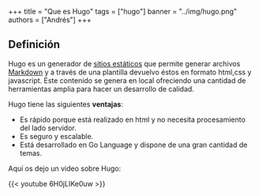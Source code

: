 +++
title = "Que es Hugo"
tags = ["hugo"]
banner = "../img/hugo.png"
authors = ["Andrés"]
+++

[md]:https://es.wikipedia.org/wiki/Markdown
## Definición

Hugo es un generador de [sitios estáticos](https://es.wikipedia.org/wiki/P%C3%A1gina_web_est%C3%A1tica) que permite generar archivos [Markdown][md] y a través de una plantilla devuelvo éstos  en formato html,css y javascript. Este contenido se genera en local ofreciendo una cantidad de herramientas amplia para hacer un desarrollo de calidad.  


Hugo tiene las siguientes **ventajas**: 
+ Es rápido porque está realizado en html y no necesita procesamiento del lado servidor. 
+ Es seguro y escalable.  
+ Está desarrollado en Go Language y dispone de una gran cantidad de temas. 

Aquí os dejo un video sobre Hugo:

{{< youtube 6H0jLIKe0uw >}}



